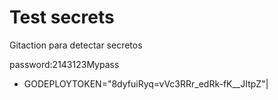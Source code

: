 # Test secrets

Gitaction para detectar secretos


password:2143123Mypass

- GODEPLOYTOKEN="8dyfuiRyq=vVc3RRr_edRk-fK__JItpZ"|